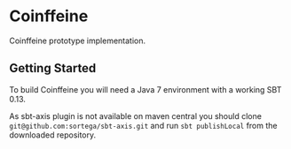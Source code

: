 Coinffeine
==========

Coinffeine prototype implementation.

Getting Started
---------------

To build Coinffeine you will need a Java 7 environment with a working SBT 0.13.

As sbt-axis plugin is not available on maven central you should clone
`git@github.com:sortega/sbt-axis.git` and run `sbt publishLocal` from the downloaded repository.

